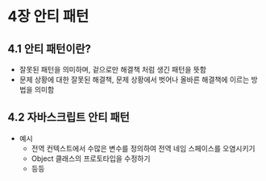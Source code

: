 # 4장 안티 패턴

## 4.1 안티 패턴이란?

- 잘못된 패턴을 의미하며, 겉으로만 해결책 처럼 생긴 패턴을 뜻함
- 문제 상황에 대한 잘못된 해결책, 문제 상황에서 벗어나 올바른 해결책에 이르는 방법을 의미함

## 4.2 자바스크립트 안티 패턴

- 예시
    - 전역 컨텍스트에서 수많은 변수를 정의하여 전역 네임 스페이스를 오염시키기
    - Object 클래스의 프로토타입을 수정하기
    - 등등